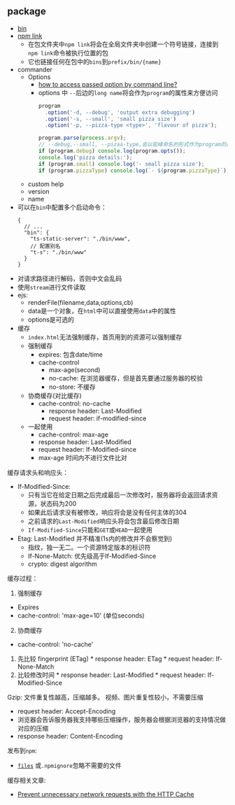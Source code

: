 ## package
* [bin](https://docs.npmjs.com/files/package.json#bin)
* [npm link](https://docs.npmjs.com/cli-commands/link.html)
  * 在包文件夹中`npm link`将会在全局文件夹中创建一个符号链接，连接到`npm link`命令被执行位置的包
  * 它也链接任何在包中的`bins`到`prefix/bin/{name}`
* commander
  * Options
    * [how to access passed option by command line?](https://github.com/tj/commander.js/#common-option-types-boolean-and-value)
    * options 中 `--`后边的`long name`将会作为`program`的属性来方便访问
        ```javascript
        program
          .option('-d, --debug', 'output extra debugging')
          .option('-s, --small', 'small pizza size')
          .option('-p, --pizza-type <type>', 'flavour of pizza');
        
        program.parse(process.argv);
        // --debug,--small, --pizaa-type,会以驼峰命名的形式作为program的属性
        if (program.debug) console.log(program.opts());
        console.log('pizza details:');
        if (program.small) console.log('- small pizza size');
        if (program.pizzaType) console.log(`- ${program.pizzaType}`);
        ```
  * custom help
  * version
  * name
* 可以在`bin`中配置多个启动命令：
    ```text
    {
      // ...
      "bin": {
        "ts-static-server": "./bin/www",
        // 配置别名
        "t-s": "./bin/www"
      }
    }
    ```
* 对请求路径进行解码，否则中文会乱码
* 使用`stream`进行文件读取
* ejs:
  * renderFile(filename,data,options,cb)
  * data是一个对象，在`html`中可以直接使用`data`中的属性
  * options是可选的
* 缓存
  * `index.html`无法强制缓存，首页用到的资源可以强制缓存
  * 强制缓存
    * expires: 包含date/time
    * cache-control
      * max-age(second)
      * no-cache: 在浏览器缓存，但是首先要通过服务器的校验
      * no-store: 不缓存
  * 协商缓存(对比缓存)
    * cache-control: no-cache
      * response header: Last-Modified
      * request header: if-modified-since
  * 一起使用
    * cache-control: max-age
    * response header: Last-Modified
    * request header: If-Modified-since
    * max-age 时间内不进行文件比对
      
缓存请求头和响应头： 
* If-Modified-Since: 
  * 只有当它在给定日期之后完成最后一次修改时，服务器将会返回请求资源，状态码为200
  * 如果此后请求没有被修改，响应将会是没有任何主体的304
  * 之前请求的`Last-Modified`响应头将会包含最后修改日期
  * `If-Modified-Since`只能和`GET`或`HEAD`一起使用
* Etag: Last-Modified 并不精准(1s内的修改并不会察觉到)
  * 指纹，独一无二。一个资源特定版本的标识符
  * If-None-Match: 优先级高于If-Modified-Since
  * crypto: digest algorithm

缓存过程：
1. 强制缓存
  * Expires
  * cache-control: 'max-age=10' (单位seconds)
  
2. 协商缓存
  * cache-control: 'no-cache'
  1. 先比较 fingerprint (ETag)
    * response header: ETag
    * request header: If-None-Match
  2. 比较修改时间
    * response header: Last-Modified
    * request header: If-Modified-Since


Gzip: 文件重复性越高，压缩越多。 视频、图片重复性较小，不需要压缩
* request header: Accept-Encoding
* 浏览器会告诉服务器我支持哪些压缩操作，服务器会根据浏览器的支持情况做对应的压缩
* response header: Content-Encoding

发布到`npm`:
* [`files`](https://docs.npmjs.com/files/package.json#files) 或`.npmignore`忽略不需要的文件

缓存相关文章:
* [Prevent unnecessary network requests with the HTTP Cache](https://web.dev/http-cache/)
